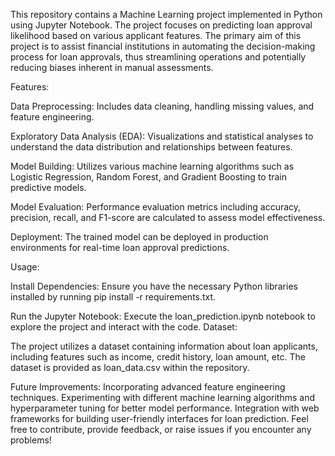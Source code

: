 This repository contains a Machine Learning project implemented in Python using Jupyter Notebook. The project focuses on predicting loan approval likelihood based on various applicant features.
The primary aim of this project is to assist financial institutions in automating the decision-making process for loan approvals, 
thus streamlining operations and potentially reducing biases inherent in manual assessments.

Features:

Data Preprocessing: Includes data cleaning, handling missing values, and feature engineering.

Exploratory Data Analysis (EDA): Visualizations and statistical analyses to understand the data distribution and relationships between features.

Model Building: Utilizes various machine learning algorithms such as Logistic Regression, Random Forest, and Gradient Boosting to train predictive models.

Model Evaluation: Performance evaluation metrics including accuracy, precision, recall, and F1-score are calculated to assess model effectiveness.

Deployment: The trained model can be deployed in production environments for real-time loan approval predictions.


Usage:

Install Dependencies: Ensure you have the necessary Python libraries installed by running pip install -r requirements.txt.

Run the Jupyter Notebook: Execute the loan_prediction.ipynb notebook to explore the project and interact with the code.
Dataset:

The project utilizes a dataset containing information about loan applicants, including features such as income, credit history, loan amount, etc. The dataset is provided as loan_data.csv within the repository.

Future Improvements:
Incorporating advanced feature engineering techniques.
Experimenting with different machine learning algorithms and hyperparameter tuning for better model performance.
Integration with web frameworks for building user-friendly interfaces for loan prediction.
Feel free to contribute, provide feedback, or raise issues if you encounter any problems!


